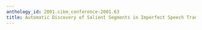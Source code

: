 ```yaml
---
anthology_id: 2001.cikm_conference-2001.63
title: Automatic Discovery of Salient Segments in Imperfect Speech Transcripts
---
```

